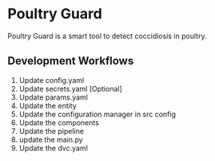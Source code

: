 # Poultry Guard
Poultry Guard is a smart tool to detect coccidiosis in poultry. 

## Development Workflows

1. Update config.yaml
2. Update secrets.yaml [Optional]
3. Update params.yaml
4. Update the entity
5. Update the configuration manager in src config
6. Update the components
7. Update the pipeline
8. update the main.py
9. Update the dvc.yaml